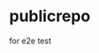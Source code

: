 # publicrepo
for e2e test



































































































































































































































































































































































































































































































































































































































































































































































































































































































































































































































































































































































































































































































































































































































































































































































































































































































































































































































































































































































































































































































































































































































































































































































































































































































































































































































































































































